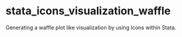 # stata_icons_visualization_waffle
Generating a waffle plot like visualization by using Icons within Stata.
